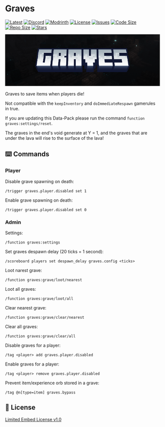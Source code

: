 # Graves

[![Latest](https://img.shields.io/github/v/release/lullaby6/graves-data-pack?color=blueviolet&logo=github)](https://github.com/lullaby6/graves-data-pack/releases)
[![Discord](https://img.shields.io/discord/1327308441324097681?label=discord&color=blue&logo=discord)](https://discord.gg/5UdcDa5xNC) 
[![Modrinth](https://img.shields.io/modrinth/dt/graves?label=modrinth&logo=modrinth)](https://modrinth.com/datapack/lullaby-graves) 
[![License](https://img.shields.io/badge/license-mit-green)](https://github.com/lullaby6/graves-data-pack/blob/main/LICENSE) 
[![Issues](https://img.shields.io/github/issues/lullaby6/graves-data-pack?color=orange&logo=github)](https://github.com/lullaby6/graves-data-pack/issues)
[![Code Size](https://img.shields.io/github/languages/code-size/lullaby6/graves-data-pack?color=purple&logoColor=white)](https://github.com/lullaby6/graves-data-pack)
[![Repo Size](https://img.shields.io/github/repo-size/lullaby6/graves-data-pack?logo=dropbox&color=red)](https://github.com/lullaby6/graves-data-pack)
[![Stars](https://img.shields.io/github/stars/lullaby6/graves-data-pack?logo=github&color=yellow)](https://github.com/lullaby6/graves-data-pack/stargazers)

![bg](https://raw.githubusercontent.com/lullaby6/graves-data-pack/refs/heads/main/images/bg.png)

Graves to save items when players die!

Not compatible with the `keepInventory` and `doImmediateRespawn` gamerules in true.

If you are updating this Data-Pack please run the command `function graves:settings/reset`.

The graves in the end's void generate at Y = 1, and the graves that are under the lava will rise to the surface of the lava!

## ⌨️ Commands

### Player

Disable grave spawning on death:

```mcfunction
/trigger graves.player.disabled set 1
```

Enable grave spawning on death:

```mcfunction
/trigger graves.player.disabled set 0
```

### Admin

Settings:

```mcfunction
/function graves:settings
```

Set graves despawn delay (20 ticks = 1 second):

```mcfunction
/scoreboard players set despawn_delay graves.config <ticks>
```

Loot narest grave:

```mcfunction
/function graves:grave/loot/nearest
```

Loot all graves:

```mcfunction
/function graves:grave/loot/all
```

Clear nearest grave:

```mcfunction
/function graves:grave/clear/nearest
```

Clear all graves:

```mcfunction
/function graves:grave/clear/all
```

Disable graves for a player:

```mcfunction
/tag <player> add graves.player.disabled
```

Enable graves for a player:

```mcfunction
/tag <player> remove graves.player.disabled
```

Prevent item/experience orb stored in a grave:

```mcfunction
/tag @n[type=item] graves.bypass
```

## 🪪 License

[Limited Embed License v1.0](https://github.com/lullaby6/graves-data-pack/blob/main/LICENSE)